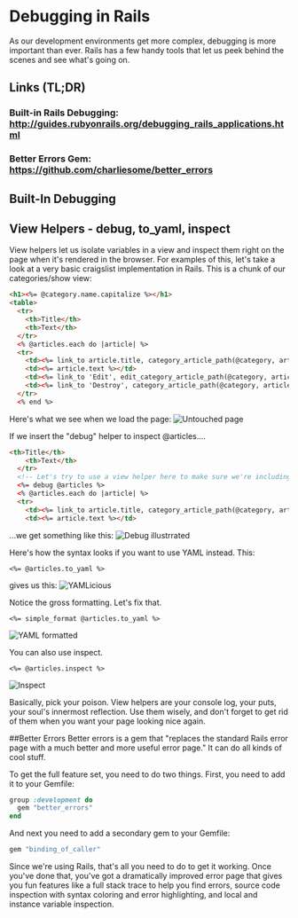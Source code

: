 # Debugging in Rails

As our development environments get more complex, debugging is more important than ever. Rails has a few handy tools that let us peek behind the scenes and see what's going on.

## Links (TL;DR)

### Built-in Rails Debugging: http://guides.rubyonrails.org/debugging_rails_applications.html

### Better Errors Gem: https://github.com/charliesome/better_errors

## Built-In Debugging

## View Helpers - debug, to_yaml, inspect

View helpers let us isolate variables in a view and inspect them right on the page when it's rendered in the browser. For examples of this, let's take a look at a very basic craigslist implementation in Rails. This is a chunk of our categories/show view:

```html
<h1><%= @category.name.capitalize %></h1>
<table>
  <tr>
    <th>Title</th>
    <th>Text</th>
  </tr>
  <% @articles.each do |article| %>
  <tr>
    <td><%= link_to article.title, category_article_path(@category, article) %></td>
    <td><%= article.text %></td>
    <td><%= link_to 'Edit', edit_category_article_path(@category, article) %></td>
    <td><%= link_to 'Destroy', category_article_path(@category, article), method: :delete, data: { confirm: 'You serious?' } %></td>
  </tr>
  <% end %>
```

Here's what we see when we load the page:
![Untouched page](http://i.imgur.com/09Yh4NG.png)

If we insert the "debug" helper to inspect @articles....

```html
<th>Title</th>
    <th>Text</th>
  </tr>
  <!-- Let's try to use a view helper here to make sure we're including the right objects in the @articles variable. -->
  <%= debug @articles %>
  <% @articles.each do |article| %>
  <tr>
    <td><%= link_to article.title, category_article_path(@category, article) %></td>
    <td><%= article.text %></td>
```

...we get something like this:
![Debug illustrrated](http://i.imgur.com/CIAKvRg.png)

Here's how the syntax looks if you want to use YAML instead. This:

`<%= @articles.to_yaml %>`

gives us this:
![YAMLicious](http://i.imgur.com/YtDuOxK.png)

Notice the gross formatting. Let's fix that.

`<%= simple_format @articles.to_yaml %>`

![YAML formatted](http://i.imgur.com/FfKfA15.png)

You can also use inspect.

`<%= @articles.inspect %>`

![Inspect](http://i.imgur.com/MPmWrEK.png)

Basically, pick your poison. View helpers are your console log, your puts, your soul's innermost reflection. Use them wisely, and don't forget to get rid of them when you want your page looking nice again.


##Better Errors
Better errors is a gem that "replaces the standard Rails error page with a much better and more useful error page." It can do all kinds of cool stuff. 

To get the full feature set, you need to do two things. First, you need to add it to your Gemfile:


```ruby
group :development do
  gem "better_errors"
end
```

And next you need to add a secondary gem to your Gemfile:

```ruby
gem "binding_of_caller"
```

Since we're using Rails, that's all you need to do to get it working. Once you've done that, you've got a dramatically improved error page that gives you fun features like a full stack trace to help you find errors, source code inspection with syntax coloring and error highlighting, and local and instance variable inspection.
